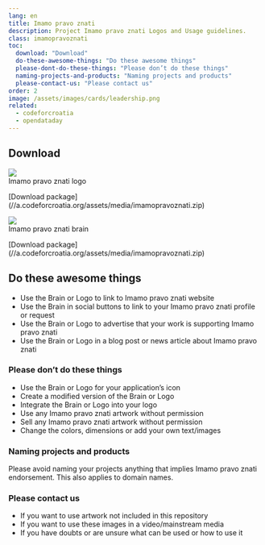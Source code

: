 ```yaml
---
lang: en
title: Imamo pravo znati
description: Project Imamo pravo znati Logos and Usage guidelines.
class: imamopravoznati
toc:
  download: "Download"
  do-these-awesome-things: "Do these awesome things"
  please-dont-do-these-things: "Please don’t do these things"
  naming-projects-and-products: "Naming projects and products"
  please-contact-us: "Please contact us"
order: 2
image: /assets/images/cards/leadership.png
related:
  - codeforcroatia
  - opendataday
---
```


## Download

<aside markdown="1" class="pquote">
  <img src="https://images.weserv.nl/?url=//a.codeforcroatia.org/assets/media/imamopravoznati/imamopravoznati-logo-3339px.png&w=668&h=375&output=png&fit=inside"><br>
  Imamo pravo znati logo
  <p markdown="1" class="pquote-credit">
   [Download package](//a.codeforcroatia.org/assets/media/imamopravoznati.zip)
  </p>
</aside>

<aside markdown="1" class="pquote">
  <img src="https://images.weserv.nl/?url=//a.codeforcroatia.org/assets/media/imamopravoznati/brain-imamopravoznati-290px.png&w=668&h=375&output=png&fit=inside"><br>
  Imamo pravo znati brain
  <p markdown="1" class="pquote-credit">
   [Download package](//a.codeforcroatia.org/assets/media/imamopravoznati.zip)
  </p>
</aside>

## Do these awesome things

* Use the Brain or Logo to link to Imamo pravo znati website
* Use the Brain in social buttons to link to your Imamo pravo znati profile or request
* Use the Brain or Logo to advertise that your work is supporting Imamo pravo znati
* Use the Brain or Logo in a blog post or news article about Imamo pravo znati

### Please don’t do these things

* Use the Brain or Logo for your application’s icon
* Create a modified version of the Brain or Logo
* Integrate the Brain or Logo into your logo
* Use any Imamo pravo znati artwork without permission
* Sell any Imamo pravo znati artwork without permission
* Change the colors, dimensions or add your own text/images

### Naming projects and products

Please avoid naming your projects anything that implies Imamo pravo znati endorsement. This also applies to domain names.

### Please contact us

* If you want to use artwork not included in this repository
* If you want to use these images in a video/mainstream media
* If you have doubts or are unsure what can be used or how to use it
